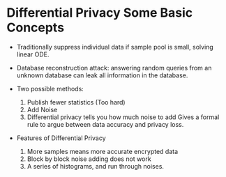# Differential Privacy Some Basic Concepts

* Traditionally suppress individual data if sample pool is small, solving linear ODE.

* Database reconstruction attack: answering random queries from an unknown database can leak all information in the database.

* Two possible methods:

    1. Publish fewer statistics (Too hard)
    2. Add Noise
    3. Differential privacy tells you how much noise to add
    Gives a formal rule to argue between data accuracy and privacy loss.

* Features of Differential Privacy
    1. More samples means more accurate encrypted data
    2. Block by block noise adding does not work
    3. A series of histograms, and run through noises.
